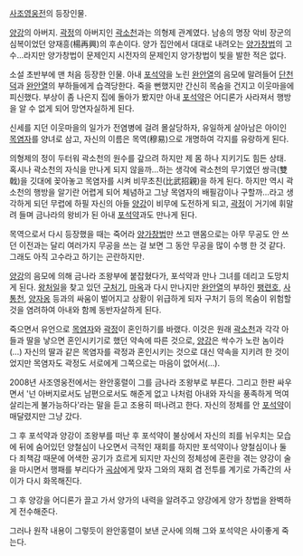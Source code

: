 [사조영웅전](%EC%82%AC%EC%A1%B0%EC%98%81%EC%9B%85%EC%A0%84.md)의 등장인물.

[양강](%EC%96%91%EA%B0%95.md)의 아버지. [곽정](%EA%B3%BD%EC%A0%95.md)의 아버지인
[곽소천](%EA%B3%BD%EC%86%8C%EC%B2%9C.md)과는 의형제 관계였다. 남송의 명장 악비 장군의 심복이었던
양재흥(楊再興)의 후손이다. 양가 집안에서 대대로 내려오는
[양가창법](%EC%96%91%EA%B0%80%EC%B0%BD%EB%B2%95.md)의 고수…라지만 양가창법이 문제인지 시전자의
문제인지 양가창법이 빛을 발한 적은 없다.

소설 초반부에 맨 처음 등장한 인물. 아내 [포석약](%ED%8F%AC%EC%84%9D%EC%95%BD.md)을 노린
[완안열](%EC%99%84%EC%95%88%EC%97%B4.md)의 음모에 말려들어
[단천덕](%EB%8B%A8%EC%B2%9C%EB%8D%95.md)과
[완안열](%EC%99%84%EC%95%88%EC%97%B4.md)의 부하들에게 습격당한다. 죽을 뻔했지만 간신히 목숨을 건지고
이웃마을에 피신했다. 부상이 좀 나은지 집에 돌아가 봤지만 아내 [포석약](%ED%8F%AC%EC%84%9D%EC%95%BD.md)은
어디론가 사라져서 행방을 알 수 없게 되어 망연자실하게 된다.

신세를 지던 이웃마을의 일가가 전염병에 걸려 몰살당하자, 유일하게 살아남은 아이인
[목염자](%EB%AA%A9%EC%97%BC%EC%9E%90.md)를 양녀로 삼고, 자신의 이름은 목역(穆易)으로 개명하여 각지를
유랑하게 된다.

의형제의 정이 두터워 곽소천의 원수를 갚으려 하지만 제 몸 하나 지키기도 힘든 상태. 혹시나 곽소천의 자식을 만나게 되지 않을까…하는 생각에
곽소천의 무기였던 쌍극(雙戟)을 깃대에 꽂아놓고 목염자를 시켜 비무초친(比武招親)을 하게 된다. 하지만 역시 곽소천의 행방을 알기란 어렵게
되어 체념하고 그냥 목염자의 배필감이나 구할까…라고 생각하게 되던 무렵에 하필 자신의 아들
[양강](%EC%96%91%EA%B0%95.md)이 비무에 도전하게 되고, [곽정](%EA%B3%BD%EC%A0%95.md)이
거기에 휘말려 들며 금나라의 왕비가 된 아내 [포석약](%ED%8F%AC%EC%84%9D%EC%95%BD.md)과도 만나게 된다.

목역으로서 다시 등장했을 때는 죽어라 [양가창법](%EC%96%91%EA%B0%80%EC%B0%BD%EB%B2%95.md)만 쓰고
맨몸으로는 아무 무공도 안 쓰던 이전과는 달리 여러가지 무공을 쓰는 걸 보면 그 동안 무공을 많이 수행 한 것 같다. 그래도 아직 고수라고
하기는 곤란하지만.

[양강](%EC%96%91%EA%B0%95.md)의 음모에 의해 금나라 조왕부에 붙잡혔다가, 포석약과 만나 그녀를 데리고 도망치게
된다. [왕처일](%EC%99%95%EC%B2%98%EC%9D%BC.md)을 찾고 있던
[구처기](%EA%B5%AC%EC%B2%98%EA%B8%B0.md), [마옥](%EB%A7%88%EC%98%A5.md)과 다시
만나지만 [완안열](%EC%99%84%EC%95%88%EC%97%B4.md)의 부하인
[팽련호](%ED%8C%BD%EB%A0%A8%ED%98%B8.md),
[사통천](%EC%82%AC%ED%86%B5%EC%B2%9C.md),
[양자옹](%EC%96%91%EC%9E%90%EC%98%B9.md) 등과의 싸움이 벌어지고 상황이 위급하게 되자 구처기 등의 목숨이
위험할 것을 염려하여 아내와 함께 동반자살하게 된다.

죽으면서 유언으로 [목염자](%EB%AA%A9%EC%97%BC%EC%9E%90.md)와
[곽정](%EA%B3%BD%EC%A0%95.md)이 혼인하기를 바랬다. 이것은 원래
[곽소천](%EA%B3%BD%EC%86%8C%EC%B2%9C.md)과 각각 아들과 딸을 낳으면 혼인시키기로 했던 약속에 따른 것으로,
[양강](%EC%96%91%EA%B0%95.md)은 싹수가 노란 놈이라(…) 자신의 딸과 같은 목염자를 곽정과 혼인시키는 것으로 대신
약속을 지키려 한 것이었지만 목염자도 곽정도 서로에게 그쪽으로는 마음이 없어서(…).

2008년 사조영웅전에서는 완안홍렬이 그를 금나라 조왕부로 부른다. 그리고 한판 싸우면서 '넌 아버지로서도 남편으로서도 해준게 없고 나처럼
아내와 자식을 풍족하게 먹여살리는게 불가능하다'라는 말을 듣고 조용히 떠나려고 한다. 자신의 정체를 안
[포석약](%ED%8F%AC%EC%84%9D%EC%95%BD.md)이 매달렸지만 그냥 갔다.

그 후 포석약과 양강이 조왕부를 떠난 후 포석약이 불상에서 자신의 죄를 뉘우치는 모습에 뒤에 숨어있던 양철심이 나오면서 극적인 재회를 하지만
포석약이나 양철심이나 둘 다 죄책감 때문에 어색한 공기가 흐르게 되지만 자신의 정체성에 혼란을 겪는 양강이 술을 마시면서 행패를 부리다가
[곡삼](%EA%B3%A1%EC%82%BC.md)에게 맞자 그와의 재회 겸 전투를 계기로 가족간의 사이가 다시 화목해진다.

그 후 양강을 어디론가 끌고 가서 양가의 내력을 알려주고 양강에게 양가 창법을 완벽하게 전수해준다.  

그러나 원작 내용이 그렇듯이 완안홍렬이 보낸 군사에 의해 그와 포석약은 사이좋게 죽는다.  

